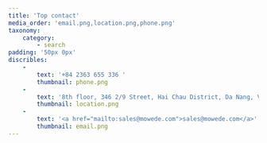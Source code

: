 ```yaml
---
title: 'Top contact'
media_order: 'email.png,location.png,phone.png'
taxonomy:
    category:
        - search
padding: '50px 0px'
discribles:
    -
        text: '+84 2363 655 336 '
        thumbnail: phone.png
    -
        text: '8th floor, 346 2/9 Street, Hai Chau District, Da Nang, Vietnam'
        thumbnail: location.png
    -
        text: '<a href="mailto:sales@mowede.com">sales@mowede.com</a>'
        thumbnail: email.png
---
```


